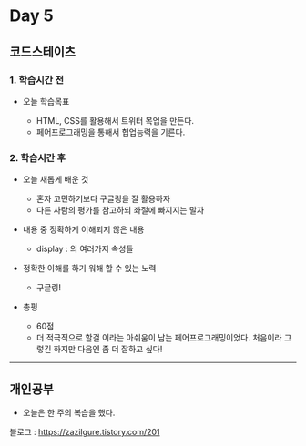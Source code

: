# Day 5

## 코드스테이츠

### 1. 학습시간 전
* 오늘 학습목표

    - HTML, CSS를 활용해서 트위터 목업을 만든다.
    - 페어프로그래밍을 통해서 협업능력을 기른다.

### 2. 학습시간 후
* 오늘 새롭게 배운 것

    - 혼자 고민하기보다 구글링을 잘 활용하자
    - 다른 사람의 평가를 참고하되 좌절에 빠지지는 말자
* 내용 중 정확하게 이해되지 않은 내용

    - display : 의 여러가지 속성들
* 정확한 이해를 하기 워해 할 수 있는 노력

    - 구글링!
* 총평

    - 60점
    - 더 적극적으로 할걸 이라는 아쉬움이 남는 페어프로그래밍이었다. 처음이라 그렇긴 하지만 다음엔 좀 더 잘하고 싶다!
---

## 개인공부
* 오늘은 한 주의 복습을 했다.

블로그 : https://zazilgure.tistory.com/201
